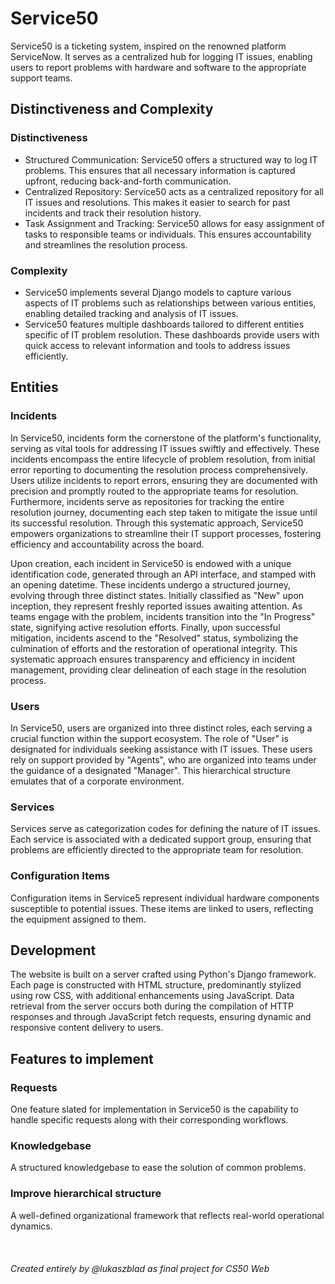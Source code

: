 # Service50
Service50 is a ticketing system, inspired on the renowned platform ServiceNow. It serves as a centralized hub for logging IT issues, enabling users to report problems with hardware and software to the appropriate support teams.

## Distinctiveness and Complexity
### Distinctiveness
- Structured Communication: Service50 offers a structured way to log IT problems. This ensures that all necessary information is captured upfront, reducing back-and-forth communication.
- Centralized Repository: Service50 acts as a centralized repository for all IT issues and resolutions. This makes it easier to search for past incidents and track their resolution history.
- Task Assignment and Tracking: Service50 allows for easy assignment of tasks to responsible teams or individuals. This ensures accountability and streamlines the resolution process.
### Complexity
- Service50 implements several Django models to capture various aspects of IT problems such as relationships between various entities, enabling detailed tracking and analysis of IT issues.
- Service50 features multiple dashboards tailored to different entities specific of IT problem resolution. These dashboards provide users with quick access to relevant information and tools to address issues efficiently.

## Entities
### Incidents
In Service50, incidents form the cornerstone of the platform's functionality, serving as vital tools for addressing IT issues swiftly and effectively. These incidents encompass the entire lifecycle of problem resolution, from initial error reporting to documenting the resolution process comprehensively. Users utilize incidents to report errors, ensuring they are documented with precision and promptly routed to the appropriate teams for resolution. Furthermore, incidents serve as repositories for tracking the entire resolution journey, documenting each step taken to mitigate the issue until its successful resolution. Through this systematic approach, Service50 empowers organizations to streamline their IT support processes, fostering efficiency and accountability across the board.

Upon creation, each incident in Service50 is endowed with a unique identification code, generated through an API interface, and stamped with an opening datetime. These incidents undergo a structured journey, evolving through three distinct states. Initially classified as "New" upon inception, they represent freshly reported issues awaiting attention. As teams engage with the problem, incidents transition into the "In Progress" state, signifying active resolution efforts. Finally, upon successful mitigation, incidents ascend to the "Resolved" status, symbolizing the culmination of efforts and the restoration of operational integrity. This systematic approach ensures transparency and efficiency in incident management, providing clear delineation of each stage in the resolution process.
### Users
In Service50, users are organized into three distinct roles, each serving a crucial function within the support ecosystem. The role of "User" is designated for individuals seeking assistance with IT issues. These users rely on support provided by "Agents", who are organized into teams under the guidance of a designated "Manager". This hierarchical structure emulates that of a corporate environment.
### Services
Services serve as categorization codes for defining the nature of IT issues. Each service is associated with a dedicated support group, ensuring that problems are efficiently directed to the appropriate team for resolution.
### Configuration Items
Configuration items in Service5 represent individual hardware components susceptible to potential issues. These items are linked to users, reflecting the equipment assigned to them.
## Development
The website is built on a server crafted using Python's Django framework. Each page is constructed with HTML structure, predominantly stylized using row CSS, with additional enhancements using JavaScript. Data retrieval from the server occurs both during the compilation of HTTP responses and through JavaScript fetch requests, ensuring dynamic and responsive content delivery to users.

## Features to implement
### Requests
One feature slated for implementation in Service50 is the capability to handle specific requests along with their corresponding workflows.
### Knowledgebase 
A structured knowledgebase to ease the solution of common problems.
### Improve hierarchical structure
A well-defined organizational framework that reflects real-world operational dynamics.
<br/>
<br/>
<br/>
<br/>
_Created entirely by @lukaszblad as final project for CS50 Web_